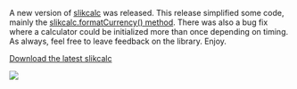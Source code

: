 A new version of [slikcalc][] was released.  This release simplified some code, mainly the [slikcalc.formatCurrency() method][slikcalc-post].  There was also a bug fix where a calculator could be initialized more than once depending on timing.  As always, feel free to leave feedback on the library.  Enjoy.

[Download the latest slikcalc][download]

[![][image]](http://slikcalc.selfcontained.us)

[slikcalc]: https://github.com/selfcontained/slikcalc/
[slikcalc-post]: /2008/04/22/format-currency-in-javascript-simplified/
[download]: https://github.com/selfcontained/slikcalc/tags
[image]: /images/slikcalc.jpg

